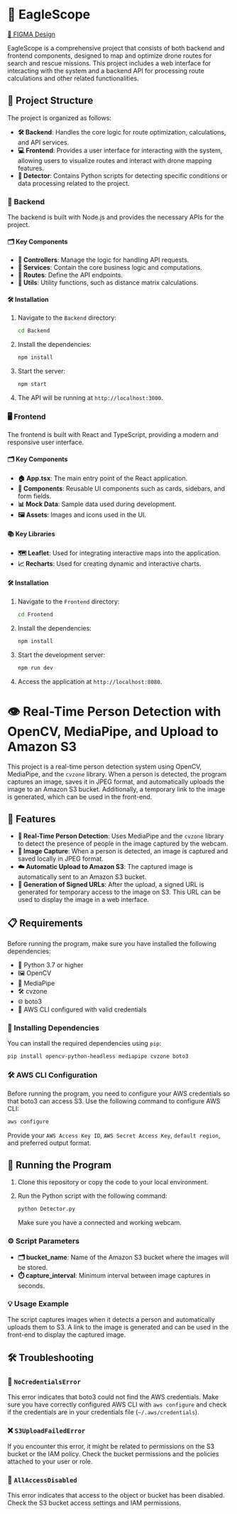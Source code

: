 
# 🦅 EagleScope

<a href="https://www.figma.com/design/sEnefn8dGWWzmQUmchb916/Hackatona2024?node-id=0-1" target="_blank">🎨 FIGMA Design</a>

EagleScope is a comprehensive project that consists of both backend and frontend components, designed to map and optimize drone routes for search and rescue missions. This project includes a web interface for interacting with the system and a backend API for processing route calculations and other related functionalities.

## 📂 Project Structure

The project is organized as follows:

- **🛠️ Backend**: Handles the core logic for route optimization, calculations, and API services.
- **💻 Frontend**: Provides a user interface for interacting with the system, allowing users to visualize routes and interact with drone mapping features.
- **📜 Detector**: Contains Python scripts for detecting specific conditions or data processing related to the project.

### 🔧 Backend

The backend is built with Node.js and provides the necessary APIs for the project.

#### 🗂️ Key Components

- **📡 Controllers**: Manage the logic for handling API requests.
- **💼 Services**: Contain the core business logic and computations.
- **🔗 Routes**: Define the API endpoints.
- **🧰 Utils**: Utility functions, such as distance matrix calculations.

#### 🛠️ Installation

1. Navigate to the `Backend` directory:

   ```bash
   cd Backend
   ```

2. Install the dependencies:

   ```bash
   npm install
   ```

3. Start the server:

   ```bash
   npm start
   ```

4. The API will be running at `http://localhost:3000`.

### 🖥️ Frontend

The frontend is built with React and TypeScript, providing a modern and responsive user interface.

#### 🗂️ Key Components

- **🏠 App.tsx**: The main entry point of the React application.
- **🔧 Components**: Reusable UI components such as cards, sidebars, and form fields.
- **📊 Mock Data**: Sample data used during development.
- **🖼️ Assets**: Images and icons used in the UI.

#### 📚 Key Libraries

- **🗺️ Leaflet**: Used for integrating interactive maps into the application.
- **📈 Recharts**: Used for creating dynamic and interactive charts.

#### 🛠️ Installation

1. Navigate to the `Frontend` directory:

   ```bash
   cd Frontend
   ```

2. Install the dependencies:

   ```bash
   npm install
   ```

3. Start the development server:

   ```bash
   npm run dev
   ```

4. Access the application at `http://localhost:8080`.

# 👁️ Real-Time Person Detection with OpenCV, MediaPipe, and Upload to Amazon S3

This project is a real-time person detection system using OpenCV, MediaPipe, and the `cvzone` library. When a person is detected, the program captures an image, saves it in JPEG format, and automatically uploads the image to an Amazon S3 bucket. Additionally, a temporary link to the image is generated, which can be used in the front-end.

## 🚀 Features

- **👤 Real-Time Person Detection**: Uses MediaPipe and the `cvzone` library to detect the presence of people in the image captured by the webcam.
- **📸 Image Capture**: When a person is detected, an image is captured and saved locally in JPEG format.
- **☁️ Automatic Upload to Amazon S3**: The captured image is automatically sent to an Amazon S3 bucket.
- **🔗 Generation of Signed URLs**: After the upload, a signed URL is generated for temporary access to the image on S3. This URL can be used to display the image in a web interface.

## 📋 Requirements

Before running the program, make sure you have installed the following dependencies:

- 🐍 Python 3.7 or higher
- 🖼️ OpenCV
- 🧠 MediaPipe
- 🛠️ cvzone
- 🌐 boto3
- 🔑 AWS CLI configured with valid credentials

### 🔧 Installing Dependencies

You can install the required dependencies using `pip`:

```bash
pip install opencv-python-headless mediapipe cvzone boto3
```

### 🛠️ AWS CLI Configuration

Before running the program, you need to configure your AWS credentials so that boto3 can access S3. Use the following command to configure AWS CLI:

```bash
aws configure
```

Provide your `AWS Access Key ID`, `AWS Secret Access Key`, `default region`, and preferred output format.

## 🚀 Running the Program

1. Clone this repository or copy the code to your local environment.

2. Run the Python script with the following command:

   ```bash
   python Detector.py
   ```

   Make sure you have a connected and working webcam.

### ⚙️ Script Parameters

- **🗂️ bucket_name**: Name of the Amazon S3 bucket where the images will be stored.
- **⏱️ capture_interval**: Minimum interval between image captures in seconds.

### 💡 Usage Example

The script captures images when it detects a person and automatically uploads them to S3. A link to the image is generated and can be used in the front-end to display the captured image.

## 🛠️ Troubleshooting

### 🛑 `NoCredentialsError`

This error indicates that boto3 could not find the AWS credentials. Make sure you have correctly configured AWS CLI with `aws configure` and check if the credentials are in your credentials file (`~/.aws/credentials`).

### ❌ `S3UploadFailedError`

If you encounter this error, it might be related to permissions on the S3 bucket or the IAM policy. Check the bucket permissions and the policies attached to your user or role.

### 🚫 `AllAccessDisabled`

This error indicates that access to the object or bucket has been disabled. Check the S3 bucket access settings and IAM permissions.
